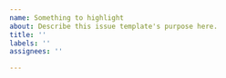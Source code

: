 ```yaml
---
name: Something to highlight
about: Describe this issue template's purpose here.
title: ''
labels: ''
assignees: ''

---
```



